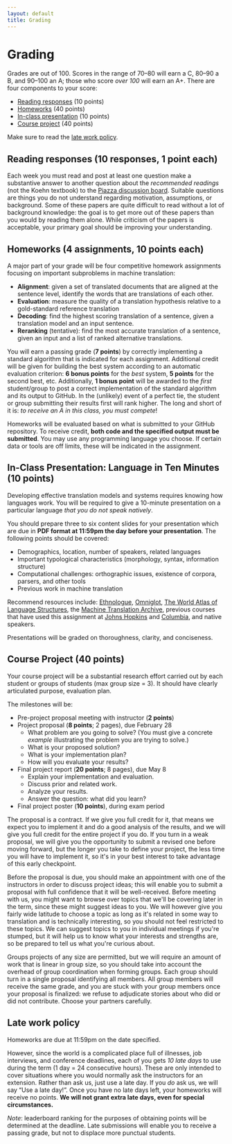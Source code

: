 ```yaml
---
layout: default
title: Grading
---
```

# Grading

Grades are out of 100. Scores in the range of 70–80 will earn a C, 80–90 a B, and 90–100 an A; those who score *over 100* will earn an A+. There are four components to your score:

 * [Reading responses](#reading_responses_10_responses_1_point_each) (10 points)
 * [Homeworks](#homeworks_4_assignments_10_points_each) (40 points)
 * [In-class presentation](#inclass_presentation_language_in_ten_minutes_10_points) (10 points)
 * [Course project](#course_project_40_points) (40 points)

Make sure to read the [late work policy](#late_work_policy).

## Reading responses (10 responses, 1 point each)

Each week you must read and post at least one question make a substantive answer to another question about the *recommended readings* (not the Koehn textbook) to the [Piazza discussion board](https://piazza.com/cmu/spring2013/11731/home). Suitable questions are things you do not understand regarding motivation, assumptions, or background. Some of these papers are quite difficult to read without a lot of background knowledge: the goal is to get more out of these papers than you would by reading them alone. While criticism of the papers is acceptable, your primary goal should be improving your understanding.

## Homeworks (4 assignments, 10 points each)

A major part of your grade will be four competitive homework assignments focusing on important subproblems in machine translation:

 * **Alignment**: given a set of translated documents that are aligned at the sentence level, identify the words that are translations of each other.
 * **Evaluation**: measure the quality of a translation hypothesis relative to a gold-standard reference translation
 * **Decoding**: find the highest scoring translation of a sentence, given a translation model and an input sentence.
 * **Reranking** (tentative): find the most accurate translation of a sentence, given an input and a list of ranked alternative translations.

You will earn a passing grade (**7 points**) by correctly implementing a standard algorithm that is indicated for each assignment. Additional credit will be given for building the best system according to an automatic evaluation criterion: **6 bonus points** for the *best* system, **5 points** for the second best, etc. Additionally, **1 bonus point** will be awarded to the *first* student/group to post a correct implementation of the standard algorithm and its output to GitHub. In the (unlikely) event of a perfect tie, the student or group submitting their results first will rank higher. The long and short of it is: *to receive an A in this class, you must compete*!

Homeworks will be evaluated based on what is submitted to your GitHub repository. To receive credit, **both code and the specified output must be submitted**. You may use any programming language you choose. If certain data or tools are off limits, these will be indicated in the assignment.

## In-Class Presentation: Language in Ten Minutes (10 points)

Developing effective translation models and systems requires knowing how languages work. You will be required to give a 10-minute presentation on a particular language *that you do not speak natively*.

You should prepare three to six content slides for your presentation which are due in **PDF format at 11:59pm the day before your presentation**. The following points should be covered:

 * Demographics, location, number of speakers, related languages
 * Important typological characteristics (morphology, syntax, information structure)
 * Computational challenges: orthographic issues, existence of corpora, parsers, and other tools
 * Previous work in machine translation

Recommend resources include: [Ethnologue](http://www.ethnologue.com/), [Omniglot](http://www.omniglot.com/), [The World Atlas of Language Structures](http://wals.info/), the [Machine Translation Archive](http://www.mt-archive.info), previous courses that have used this assignment at [Johns Hopkins](http://mt-class.org) and [Columbia](https://sites.google.com/site/comse6998machinetranslation/language-in-10-minutes), and native speakers.

Presentations will be graded on thoroughness, clarity, and conciseness.

## Course Project (40 points)

Your course project will be a substantial research effort carried out by each student or groups of students (max group size = 3). It should have clearly articulated purpose, evaluation plan.

The milestones will be:
 * Pre-project proposal meeting with instructor (**2 points**)
 * Project proposal (**8 points**; 2 pages), due February 28
   * What problem are you going to solve? (You must give a concrete *example* illustrating the problem you are trying to solve.)
   * What is your proposed solution?
   * What is your implementation plan?
   * How will you evaluate your results?
 * Final project report (**20 points**; 8 pages), due May 8
   * Explain your implementation and evaluation.
   * Discuss prior and related work.
   * Analyze your results.
   * Answer the question: what did you learn?
 * Final project poster (**10 points**), during exam period

The proposal is a contract. If we give you full credit for it, that means we expect you to implement it and do a good analysis of the results, and we will give you full credit for the entire project if you do. If you turn in a weak proposal, we will give you the opportunity to submit a revised one before moving forward, but the longer you take to define your project, the less time you will have to implement it, so it's in your best interest to take advantage of this early checkpoint.

Before the proposal is due, you should make an appointment with one of the instructors in order to discuss project ideas; this will enable you to submit a proposal with full confidence that it will be well-received. Before meeting with us, you might want to browse over topics that we'll be covering later in the term, since these might suggest ideas to you. We will however give you fairly wide latitude to choose a topic as long as it's related in some way to translation and is technically interesting, so you should not feel restricted to these topics. We can suggest topics to you in individual meetings if you're stumped, but it will help us to know what your interests and strengths are, so be prepared to tell us what you're curious about.

Groups projects of any size are permitted, but we will require an amount of work that is linear in group size, so you should take into account the overhead of group coordination when forming groups. Each group should turn in a single proposal identifying all members. All group members will receive the same grade, and you are stuck with your group members once your proposal is finalized: we refuse to adjudicate stories about who did or did not contribute. Choose your partners carefully.

## Late work policy

Homeworks are due at 11:59pm on the date specified.

However, since the world is a complicated place full of illnesses, job interviews, and conference deadlines, each of you gets *10 late days* to use during the term (1 day = 24 consecutive hours). These are only intended to cover situations where you would normally ask the instructors for an extension. Rather than ask us, just use a late day. If you *do* ask us, we will say “Use a late day!”. Once you have no late days left, your homeworks will receive no points. **We will not grant extra late days, even for special circumstances.**

*Note*: leaderboard ranking for the purposes of obtaining points will be determined at the deadline. Late submissions will enable you to receive a passing grade, but not to displace more punctual students.


